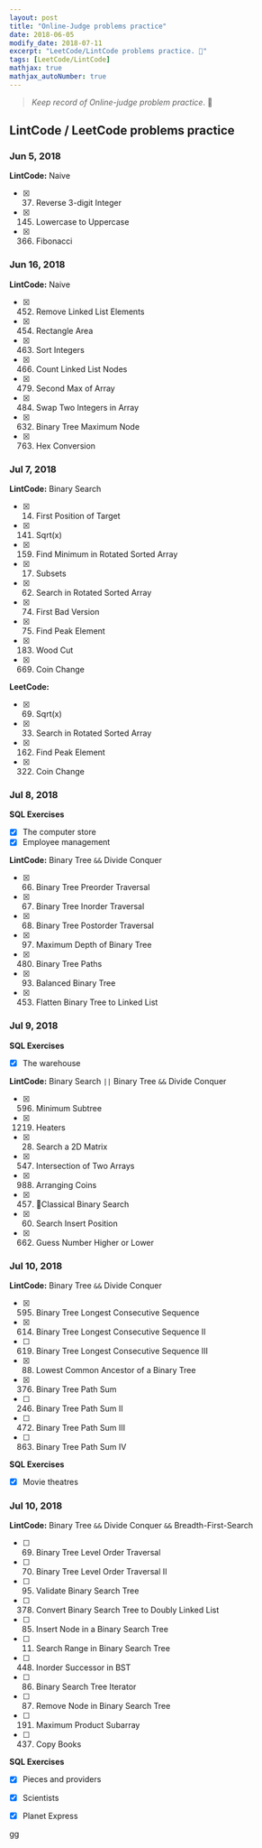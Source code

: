 ```yaml
---
layout: post
title: "Online-Judge problems practice"
date: 2018-06-05
modify_date: 2018-07-11
excerpt: "LeetCode/LintCode problems practice. 💪"
tags: [LeetCode/LintCode]
mathjax: true
mathjax_autoNumber: true
---
```


> *Keep record of Online-judge problem practice*. 💪

## LintCode / LeetCode problems practice


### Jun 5, 2018

**LintCode:** Naive

- [x] 37. Reverse 3-digit Integer
- [x] 145. Lowercase to Uppercase
- [x] 366. Fibonacci


### Jun 16, 2018

**LintCode:** Naive

- [x] 452. Remove Linked List Elements
- [x] 454. Rectangle Area
- [x] 463. Sort Integers
- [x] 466. Count Linked List Nodes
- [x] 479. Second Max of Array
- [x] 484. Swap Two Integers in Array
- [x] 632. Binary Tree Maximum Node
- [x] 763. Hex Conversion


### Jul 7, 2018

**LintCode:** Binary Search

- [x] 14. First Position of Target
- [x] 141. Sqrt(x)
- [x] 159. Find Minimum in Rotated Sorted Array
- [x] 17. Subsets
- [x] 62. Search in Rotated Sorted Array
- [x] 74. First Bad Version
- [x] 75. Find Peak Element
- [x] 183. Wood Cut
- [x] 669. Coin Change

**LeetCode:**

- [x] 69. Sqrt(x)
- [x] 33. Search in Rotated Sorted Array
- [x] 162. Find Peak Element
- [x] 322. Coin Change


### Jul 8, 2018

**SQL Exercises**

- [x] The computer store
- [x] Employee management

**LintCode:** Binary Tree `&&` Divide Conquer

- [x] 66. Binary Tree Preorder Traversal
- [x] 67. Binary Tree Inorder Traversal
- [x] 68. Binary Tree Postorder Traversal
- [x] 97. Maximum Depth of Binary Tree
- [x] 480. Binary Tree Paths
- [x] 93. Balanced Binary Tree
- [x] 453. Flatten Binary Tree to Linked List


### Jul 9, 2018

**SQL Exercises**

- [x] The warehouse

**LintCode:**  Binary Search `||` Binary Tree `&&` Divide Conquer

- [x] 596. Minimum Subtree
- [x] 1219. Heaters
- [x] 28. Search a 2D Matrix
- [x] 547. Intersection of Two Arrays
- [x] 988. Arranging Coins
- [x] 457. Classical Binary Search
- [x] 60. Search Insert Position
- [x] 662. Guess Number Higher or Lower


### Jul 10, 2018

**LintCode:**  Binary Tree `&&` Divide Conquer

- [x] 595. Binary Tree Longest Consecutive Sequence
- [x] 614. Binary Tree Longest Consecutive Sequence II
- [ ] 619. Binary Tree Longest Consecutive Sequence III
- [x] 88. Lowest Common Ancestor of a Binary Tree
- [x] 376. Binary Tree Path Sum
- [ ] 246. Binary Tree Path Sum II
- [ ] 472. Binary Tree Path Sum III
- [ ] 863. Binary Tree Path Sum IV

**SQL Exercises**

- [x] Movie theatres


### Jul 10, 2018

**LintCode:**  Binary Tree `&&` Divide Conquer `&&` Breadth-First-Search

- [ ] 69. Binary Tree Level Order Traversal
- [ ] 70. Binary Tree Level Order Traversal II
- [ ] 95. Validate Binary Search Tree
- [ ] 378. Convert Binary Search Tree to Doubly Linked List
- [ ] 85. Insert Node in a Binary Search Tree
- [ ] 11. Search Range in Binary Search Tree
- [ ] 448. Inorder Successor in BST
- [ ] 86. Binary Search Tree Iterator
- [ ] 87. Remove Node in Binary Search Tree
- [ ] 191. Maximum Product Subarray
- [ ] 437. Copy Books


**SQL Exercises**

- [x] Pieces and providers
- [x] Scientists
- [x] Planet Express



























gg
